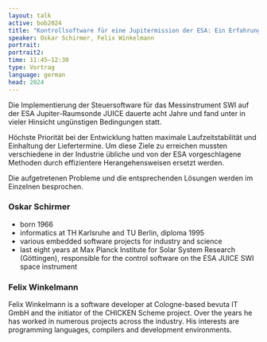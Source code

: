 ```yaml
---
layout: talk
active: bob2024
title: "Kontrollsoftware für eine Jupitermission der ESA: Ein Erfahrungsbericht"
speaker: Oskar Schirmer, Felix Winkelmann
portrait:
portrait2:
time: 11:45–12:30
type: Vortrag
language: german
head: 2024
---
```


Die Implementierung der Steuersoftware für das Messinstrument SWI auf
der ESA Jupiter-Raumsonde JUICE dauerte acht Jahre und fand unter in
vieler Hinsicht ungünstigen Bedingungen statt.

Höchste Priorität bei der Entwicklung hatten maximale
Laufzeitstabilität und Einhaltung der Liefertermine. Um diese Ziele zu
erreichen mussten verschiedene in der Industrie übliche und von der
ESA vorgeschlagene Methoden durch effizientere Herangehensweisen
ersetzt werden.

Die aufgetretenen Probleme und die entsprechenden Lösungen werden im
Einzelnen besprochen.

### Oskar Schirmer

- born 1966
- informatics at TH Karlsruhe and TU Berlin, diploma 1995
- various embedded software projects for industry and science
- last eight years at Max Planck Institute for Solar System Research
  (Göttingen), responsible for the control software on the ESA JUICE
  SWI space instrument


### Felix Winkelmann

Felix Winkelmann is a software developer at Cologne-based bevuta IT
GmbH and the initiator of the CHICKEN Scheme project. Over the years
he has worked in numerous projects across the industry. His interests
are programming languages, compilers and development environments.